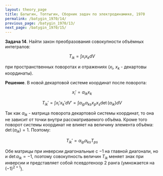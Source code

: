 ```yaml
---
layout: theory_page
title: Батыгин, Топтыгин, Сборник задач по электродинамике, 1970
permalink: /batygin_1970/14/
previous_page: /batygin_1970/13/
next_page: /batygin_1970/15/
---
```


**Задача 14**. Найти закон преобразования совокупности объёмных интегралов:

$$
T_{ik} = \int x_i x_k dV
$$

при пространственных поворотах и отражениях ($x_i$, $x_k$ - декартовы координаты).

**Решение**. В новой декартовой системе координат после поворота:

$$
x_i' = \alpha_{ik} x_k
$$

$$
T_{ik}' = \int x_i' x_k' dV' = \int \alpha_{ip} \alpha_{ks} x_p x_s \det(\alpha_{ik}) dV
$$

Так как $\alpha_{ik}$ - матрица поворота декартовой системы координат, то она не зависит от точки внутри рассматриваемого объёма. Кроме того поворот системы координат не влияет на величину элемента объёма: $\det(\alpha_{ik}) = 1$. Поэтому:

$$
T_{ik}' = \alpha_{ip} \alpha_{ks} T_{ps}
$$

Обе матрицы при инверсии диагональные с $-1$ на главной диагонали, но и $\det{\alpha_{ik}} = -1$, поэтому совокупность величин $T_{ik}$ меняет знак при инверсии и представляет собой псевдотензор 2 ранга (умножается на $(-1)^{2 + 1}$).

